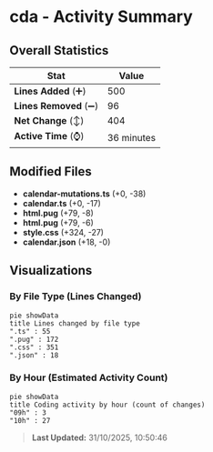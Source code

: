 # cda - Activity Summary 

## Overall Statistics

| Stat                   | Value                                                             |
| ---------------------- | ----------------------------------------------------------------- |
| **Lines Added** (➕)   | 500                                          |
| **Lines Removed** (➖) | 96                                        |
| **Net Change** (↕)    | 404                |
| **Active Time** (⌚)   | 36 minutes |


## Modified Files
- **calendar-mutations.ts** (+0, -38)
- **calendar.ts** (+0, -17)
- **html.pug** (+79, -8)
- **html.pug** (+79, -6)
- **style.css** (+324, -27)
- **calendar.json** (+18, -0)

## Visualizations

### By File Type (Lines Changed)

```mermaid
pie showData
title Lines changed by file type
".ts" : 55
".pug" : 172
".css" : 351
".json" : 18
```

### By Hour (Estimated Activity Count)

```mermaid
pie showData
title Coding activity by hour (count of changes)
"09h" : 3
"10h" : 27
```


> **Last Updated:** 31/10/2025, 10:50:46